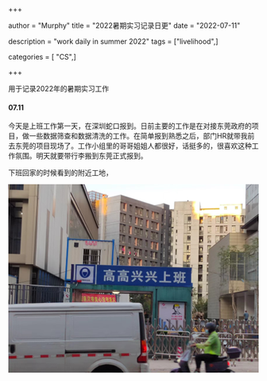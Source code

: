 +++

author = "Murphy"
title = "2022暑期实习记录日更"
date = "2022-07-11"

description = "work daily in summer 2022"
tags = ["livelihood",]

categories = [
    "CS",]

+++



用于记录2022年的暑期实习工作



<!--more-->

#### 07.11

今天是上班工作第一天，在深圳蛇口报到。日前主要的工作是在对接东莞政府的项目，做一些数据筛查和数据清洗的工作。在简单报到熟悉之后，部门HR就带我前去东莞的项目现场了。工作小组里的哥哥姐姐人都很好，话挺多的，很喜欢这种工作氛围。明天就要带行李搬到东莞正式报到。



下班回家的时候看到的附近工地，

![work_diary_in_summer2022-1](https://raw.githubusercontent.com/MurphyHanxu/blogs-images/master/images/work_diary_in_summer2022-1.png)
